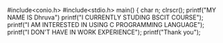 #include<conio.h>
#include<stdio.h>
main()
{
char n;
clrscr();
printf("MY NAME IS Dhruva")
printf("I CURRENTLY STUDING BSCIT COURSE");
printf("I AM INTERESTED IN USING C PROGRAMMING LANGUAGE");
printf("I DON'T HAVE IN WORK EXPERIENCE");
printf("Thank you");
